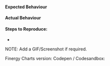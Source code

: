 #### Expected Behaviour

#### Actual Behaviour

#### Steps to Reproduce:
*


NOTE: Add a GIF/Screenshot if required.

Finergy Charts version:
Codepen / Codesandbox: